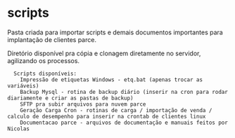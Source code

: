 # scripts

  Pasta criada para importar scripts e demais documentos importantes para implantação de clientes parce.
  
  Diretório disponível pra cópia e clonagem diretamente no servidor, agilizando os processos.

      Scripts disponíveis:
        Impressão de etiquetas Windows - etq.bat (apenas trocar as variáveis)
        Backup Mysql - rotina de backup diário (inserir na cron para rodar diariamente e criar as pastas de backup)
        SFTP pra subir arquivos para nuvem parce
        Geração Carga Cron - rotinas de carga / importação de venda / calculo de desempenho para inserir na crontab de clientes linux
        Documentacao parce - arquivos de documentação e manuais feitos por Nicolas
